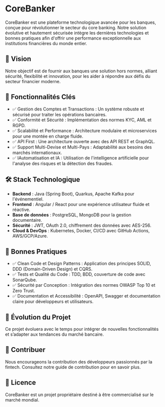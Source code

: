 # CoreBanker

CoreBanker est une plateforme technologique avancée pour les banques, conçue pour révolutionner le secteur du core banking.
Notre solution évolutive et hautement sécurisée intègre les dernières technologies et bonnes pratiques afin d'offrir une
performance exceptionnelle aux institutions financières du monde entier.

## 🚀 Vision

Notre objectif est de fournir aux banques une solution hors normes,
alliant sécurité, flexibilité et innovation, pour les aider à répondre aux défis du secteur financier moderne.

## 🚀 Fonctionnalités Clés

- ✅ Gestion des Comptes et Transactions : Un système robuste et sécurisé pour traiter les opérations bancaires.
- ✅ Conformité et Sécurité : Implémentation des normes KYC, AML et RGPD.
- ✅ Scalabilité et Performance : Architecture modulaire et microservices pour une montée en charge fluide.
- ✅ API First : Une architecture ouverte avec des API REST et GraphQL.
- ✅ Support Multi-Devise et Multi-Pays : Adaptabilité aux besoins des marchés internationaux.
- ✅ IAutomatisation et IA : Utilisation de l'intelligence artificielle pour l'analyse des risques et la détection des fraudes.

## 🛠 Stack Technologique

- **Backend** : Java (Spring Boot), Quarkus, Apache Kafka pour l'événementiel.
- **Frontend** : Angular / React pour une expérience utilisateur fluide et réactive.
- **Base de données** : PostgreSQL, MongoDB pour la gestion documentaire.
- **Sécurité** : JWT, OAuth 2.0, chiffrement des données avec AES-256.
- **Cloud & DevOps** : Kubernetes, Docker, CI/CD avec GitHub Actions, AWS/GCP/Azure.

## 🚀 Bonnes Pratiques

- ✅ Clean Code et Design Patterns : Application des principes SOLID, DDD (Domain-Driven Design) et CQRS.
- ✅ Tests et Qualité du Code : TDD, BDD, couverture de code avec SonarQube.
- ✅ Sécurité par Conception : Intégration des normes OWASP Top 10 et Zero Trust.
- ✅ Documentation et Accessibilité : OpenAPI, Swagger et documentation claire pour développeurs et utilisateurs.

## 🚀 Évolution du Projet

Ce projet évoluera avec le temps pour intégrer de nouvelles fonctionnalités et s’adapter aux tendances du marché bancaire.

## 🚀 Contribuer

Nous encourageons la contribution des développeurs passionnés par la fintech. Consultez notre guide de contribution pour en savoir plus.

## 🚀 Licence

CoreBanker est un projet propriétaire destiné à être commercialisé sur le marché mondial.
